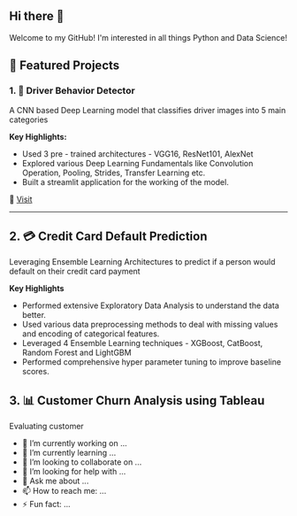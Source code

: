 ## Hi there 👋

Welcome to my GitHub! I'm interested in all things Python and Data Science! 
<!--
**guntaaskapoor24/guntaaskapoor24** is a ✨ _special_ ✨ repository because its `README.md` (this file) appears on your GitHub profile.-->


## 🚀 Featured Projects 

### 1. 🎯 Driver Behavior Detector
A CNN based Deep Learning model that classifies driver images into 5 main categories

**Key Highlights:**
- Used 3 pre - trained architectures - VGG16, ResNet101, AlexNet
- Explored various Deep Learning Fundamentals like Convolution Operation, Pooling, Strides, Transfer Learning etc.
- Built a streamlit application for the working of the model.

🔗 [Visit](https://github.com/guntaaskapoor24/Driver-Behavior-Detector)

---



## 2. 💳 Credit Card Default Prediction
Leveraging Ensemble Learning Architectures to predict if a person would default on their credit card payment

**Key Highlights**
- Performed extensive Exploratory Data Analysis to understand the data better.
- Used various data preprocessing methods to deal with missing values and encoding of categorical features.
- Leveraged 4 Ensemble Learning techniques - XGBoost, CatBoost, Random Forest and LightGBM
- Performed comprehensive hyper parameter tuning to improve baseline scores.



## 3. 📊 Customer Churn Analysis using Tableau
Evaluating customer
- 🔭 I’m currently working on ...
- 🌱 I’m currently learning ...
- 👯 I’m looking to collaborate on ...
- 🤔 I’m looking for help with ...
- 💬 Ask me about ...
- 📫 How to reach me: ...
- ⚡ Fun fact: ...
